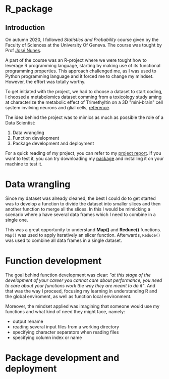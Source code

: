 # R_package

## Introduction

On autumn 2020, I followed *Statistics and Probability* course given by the Faculty of Sciences at the University Of Geneva. The course was tought by Prof [José Nunes](https://genev.unige.ch/research/people/Jose-Manuel-De-Abreu-Nunes).

A part of the course was an R-project where we were tought how to leverage R programming language, starting by making use of its functional programming properties. This approach challenged me, as I was used to Python programming language and it forced me to change my mindset. However, the effort was totally worthy.

To get initiated with the project, we had to choose a dataset to start coding, I choosed a metabolomics dataset comming from a toxicology study aming at characterize the metabolic effect of Trimethyltin on a 3D "mini-brain" cell system invilving neurons and glial cells, [reference](https://doi.org/10.3390/metabo9040079).

The idea behind the project was to mimics as much as possible the role of a Data Scientist:

1. Data wrangling
2. Function development
3. Package development and deployment

For a quick reading of my project, you can refer to my [project report](https://github.com/Christ14n97/R_package_2020/blob/master/R-Project-on-Metabolomics-Dataset.pdf). If you want to test it, you can try downloading my [package](https://github.com/Christ14n97/R_package_2020/blob/master/Christian.Peralta.Rpackage_0.1.0.tar.gz) and installing it on your machine to test it.

# Data wrangling

Since my dataset was already cleaned, the best I could do to get started was to develop a function to divide the dataset into smaller slices and then another function to merge all the slices. In this I would be mimicking a scenario where a have several data frames which I need to combine in a single one. 

This was a great opportunity to understand **Map()** and **Reduce()** functions. `Map()` was used to apply iteratively an slicer function. Afterwards, `Reduce()` was used to combine all data frames in a single dataset.

# Function development

The goal behind function development was clear: *"at this stage of the development of your career you cannot care about performance, you need to care about your functions work the way they are meant to do it"*.
And that was the way I proceed, focusing my learning in understanding R and the global enviroment, as well as function local environment.

Moreover, the mindset applied was imagining that someone would use my functions and what kind of need they might face, namely:

* output rename
* reading several input files from a working directory
* specifying character separators when reading files
* specifying column index or name

# Package development and deployment



